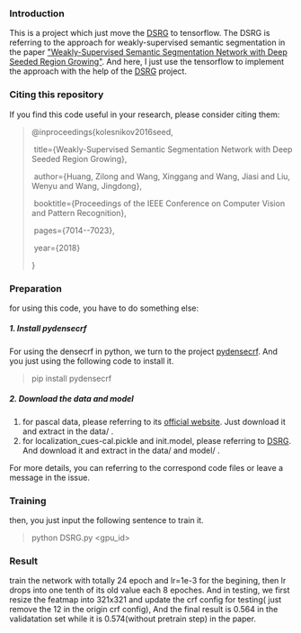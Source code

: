 ### Introduction

This is a project which just move the [DSRG](https://github.com/speedinghzl/DSRG) to tensorflow. The DSRG is referring to the approach for weakly-supervised semantic segmentation in the paper ["Weakly-Supervised Semantic Segmentation Network with Deep Seeded Region Growing"](https://github.com/speedinghzl/DSRG). And here, I just use the tensorflow to implement the approach with the help of the [DSRG](https://github.com/kolesman/SEC) project.

### Citing this repository

If you find this code useful in your research, please consider citing them:

> @inproceedings{kolesnikov2016seed,  
>
> ​    title={Weakly-Supervised Semantic Segmentation Network with Deep Seeded Region Growing},
>
> ​    author={Huang, Zilong and Wang, Xinggang and Wang, Jiasi and Liu, Wenyu and Wang, Jingdong},
>
> ​    booktitle={Proceedings of the IEEE Conference on Computer Vision and Pattern Recognition},
>
> ​    pages={7014--7023},
>
> ​    year={2018}
>
> }

### Preparation

for using this code, you have to do something else:

##### 1. Install pydensecrf

For using the densecrf in python, we turn to the project [pydensecrf](https://github.com/lucasb-eyer/pydensecrf). And you just using the following code to install it.

> pip install pydensecrf

##### 2. Download the data and model

1. for pascal data, please referring to its [official website](http://host.robots.ox.ac.uk/pascal/VOC/). Just download it and extract in the data/ .
2. for localization_cues-cal.pickle and init.model, please referring to [DSRG](https://github.com/speedinghzl/DSRG). And download it and extract in the data/ and model/ .

For more details, you can referring to the correspond code files or leave a message in the issue.

### Training

then, you just input the following sentence to train it.

> python DSRG.py <gpu_id>

### Result

train the network with totally 24 epoch and lr=1e-3 for the begining, then lr drops into one tenth of its old value each 8 epoches. And in testing, we first resize the featmap into 321x321 and update the crf config for testing( just remove the 12 in the origin crf config), And the final result is 0.564 in the validatation set while it is 0.574(without pretrain step) in the paper.
